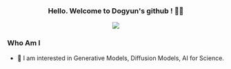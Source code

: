 <h3 align="center">
  Hello. Welcome to Dogyun's github ! 👋🏻
</h3>

<p align="center">
  <img src="https://readme-typing-svg.herokuapp.com?font=Fira+Code&pause=1000&center=true&width=435&lines=Passionate+and+Steady+Learner">
</p>

### Who Am I

- 🌱 I am interested in Generative Models, Diffusion Models, AI for Science.


<br/>
